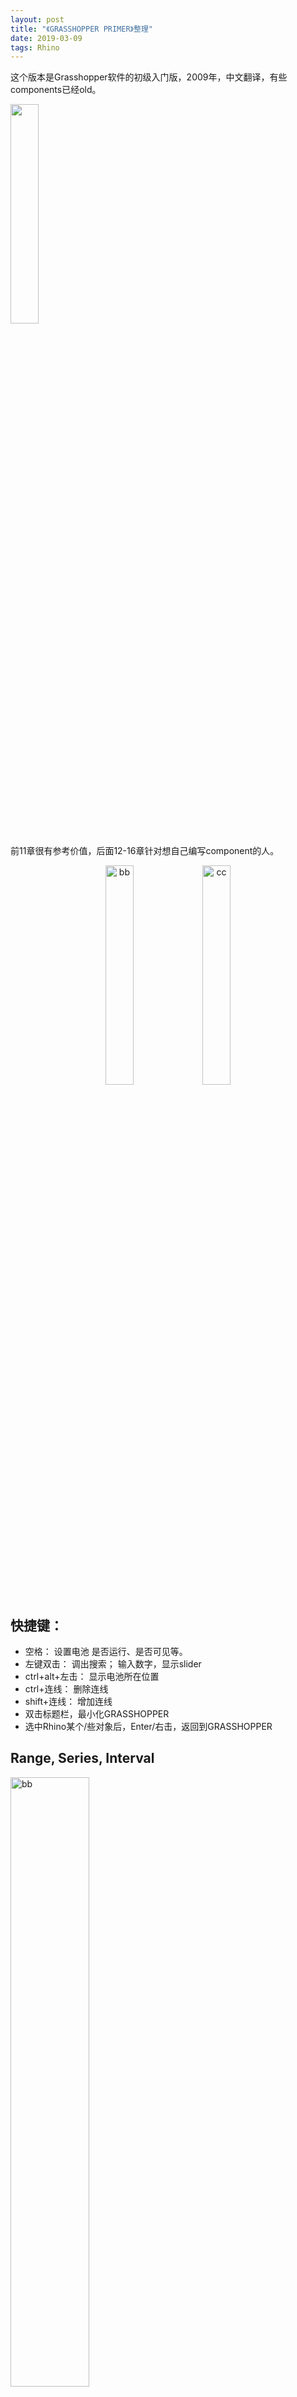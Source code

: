 ```yaml
---
layout: post
title: "《GRASSHOPPER PRIMER》整理"
date: 2019-03-09
tags: Rhino
---
```


这个版本是Grasshopper软件的初级入门版，2009年，中文翻译，有些components已经old。

<img src="/images/posts/Rhino/grasshopper_primer.png" height="30%" width="30%">

前11章很有参考价值，后面12-16章针对想自己编写component的人。

<div align="center">
<img src="/images/posts/Rhino/grasshopper1.png" height="30%" width="30%" alt="bb" >
<img src="/images/posts/Rhino/grasshopper2.png" height="30%" width="30%" alt="cc" >
</div>


## 快捷键：

- 空格： 设置电池 是否运行、是否可见等。
- 左键双击： 调出搜索； 输入数字，显示slider
- ctrl+alt+左击： 显示电池所在位置
- ctrl+连线： 删除连线
- shift+连线： 增加连线
- 双击标题栏，最小化GRASSHOPPER
- 选中Rhino某个/些对象后，Enter/右击，返回到GRASSHOPPER

## Range, Series, Interval

<img src="/images/posts/Rhino/range.png" height="50%" width="50%" alt="bb" >
<img src="/images/posts/Rhino/series.png" height="50%" width="50%" alt="bb" >
<img src="/images/posts/Rhino/interval.png" height="50%" width="50%" alt="bb" >

## Curves

#### 构造螺线spiral
<img src="/images/posts/Rhino/spiral.png" height="50%" width="50%" alt="bb" >

#### 构造sin（三角函数）曲线
<img src="/images/posts/Rhino/sin.png" height="50%" width="50%" alt="bb" >

#### 空间散点曲线插值
<img src="/images/posts/Rhino/curve_ex2.png" height="50%" width="50%" alt="bb" >
注：Polyarc 没有反应

#### 类直纹悬链面线
<img src="/images/posts/Rhino/catenoid_like.png" height="50%" width="50%" alt="bb" >

#### 利用vectors生成圆线\torus面
<img src="/images/posts/Rhino/curve_ex.png" height="50%" width="50%" alt="bb" >





## Surfaces

#### Surface connect 插值三条边界线生成带offset的网格面
<img src="/images/posts/Rhino/offset.png" height="50%" width="50%" alt="bb" >

#### Surface paneling 插值四条曲线生成带指定paneling的网格面
<img src="/images/posts/Rhino/paneling.png" height="50%" width="50%" alt="bb" >

> 我们把这个几何图形连接到Morph Box 运算器，这个几何图形将会被复制到每一个细分区域；
> 我们使用代表Windows 系统的Bounding Box 作为参考几何图形；
> 最后， 我们输入100 个盒子形状的细分区域作为目标盒子的位置来复制几何图形。

#### Surface diagrid 插值两条曲线生成对角网格
<img src="/images/posts/Rhino/diagrid.png" height="50%" width="50%" alt="bb" >
<img src="/images/posts/Rhino/diagrid2.png" height="50%" width="50%" alt="bb" >
注： 上面两个区别在对U方向的细分。


##### Brep的作用

> 因为计算机没有考虑到第三个方向的维度，例如深度或厚度。但如何让Grasshopper 去描述有三个维度的面？McNeel 公司的开发者将这个难题扔给了我们，并创造了第二种方法：建立一个可
以单独控制的物体，就像在Rhino 界面中那样。使用Brep 或边界表示。Brep 可以被当做是一个立体的或者类似于Rhino 中的多边形物体。它还是由众多NURBS 曲面
组成， 但是他们在一起建立一个有厚度的对象，即使理论上NURBS 曲面是没有厚度的。由于Brep 基本上是由面构成的，所以一些基本的NURBS 表面分析运算器还是可以使用的，但还有
一些就不可以了。这是因为Grasshopper 内置的翻译逻辑会尝试将物体转变为所需要的输入形式。如果一个运算器需要一个Brep 但是你给它一个面，那么这个面将被转换成为一个Brep。

> 这个Brep 运算器能够把一个或者一系列Brep 的相关元素，例如面、边缘、顶点等，提取出来使用。在这个实例中，我们想知道一个角点的位置，以便利用这些角点在每个细分区域对这些角点进行对角线连接





---
链接： <a href="https://www.zhihu.com/question/24497860"  target="_blank">建筑师怎样快速学习 Rhino 和 Grasshopper？</a>
